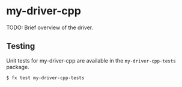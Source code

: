 # my-driver-cpp

TODO: Brief overview of the driver.

## Testing

Unit tests for my-driver-cpp are available in the `my-driver-cpp-tests`
package.

```
$ fx test my-driver-cpp-tests
```

